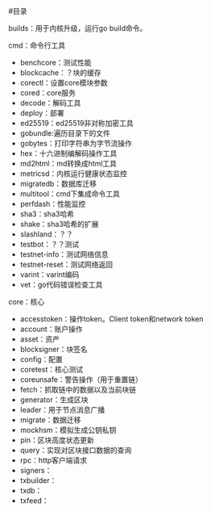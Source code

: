 #目录

builds：用于内核升级，运行go build命令。

cmd：命令行工具

- benchcore：测试性能
- blockcache：？块的缓存
- corectl：设置core模块参数
- cored：core服务
- decode：解码工具
- deploy：部署
- ed25519：ed25519非对称加密工具
- gobundle:遍历目录下的文件
- gobytes：打印字符串为字节流操作
- hex：十六进制编解码操作工具
- md2html：md转换成html工具
- metricsd：内核运行健康状态监控
- migratedb：数据库迁移
- multitool：cmd下集成命令工具
- perfdash：性能监控
- sha3：sha3哈希
- shake：sha3哈希的扩展
- slashland：？？
- testbot：？？测试
- testnet-info：测试网络信息
- testnet-reset：测试网络返回
- varint：varint编码
- vet：go代码错误检查工具

core：核心

- accesstoken：操作token。Client token和network token
- account：账户操作
- asset：资产
- blocksigner：块签名
- config：配置
- coretest：核心测试
- coreunsafe：警告操作（用于重置链）
- fetch：抓取链中的数据以及当前块链
- generator：生成区块
- leader：用于节点消息广播
- migrate：数据迁移
- mockhsm：模拟生成公钥私钥
- pin：区块高度状态更新
- query：实现对区块接口数据的查询
- rpc：http客户端请求
- signers：
- txbuilder：
- txdb：
- txfeed：
